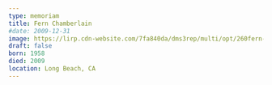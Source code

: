 ```yaml
---
type: memoriam
title: Fern Chamberlain
#date: 2009-12-31
image: https://lirp.cdn-website.com/7fa840da/dms3rep/multi/opt/260fern-chamberlain-2ed6ec4d-1920w.jpg
draft: false
born: 1958
died: 2009
location: Long Beach, CA
---
```

